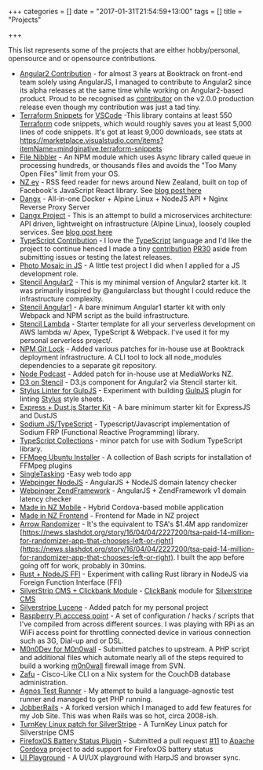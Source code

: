 +++
categories = []
date = "2017-01-31T21:54:59+13:00"
tags = []
title = "Projects"

+++

This list represents some of the projects that are either hobby/personal, opensource and or
opensource contributions.

* [Angular2 Contribution](https://github.com/angular/angular/search?q=rixrix&type=Issues&utf8=%E2%9C%93) - for almost 3 years at Booktrack on front-end team solely using AngularJS, I managed to contribute to Angular2 since its alpha releases at the same time while working on Angular2-based product. Proud to be recognised as [contributor](https://angularjs.blogspot.co.nz/2016/09/angular2-final.html) on the v2.0.0 production release even though my contribution was just a tad tiny.
* [Terraform Snippets](https://github.com/rixrix/vscode-terraform-snippets) for [VSCode](https://code.visualstudio.com/) -This library contains at least 550 [Terraform](https://www.terraform.io/) code snippets, which would roughly saves you at least 5,000 lines of code snippets. It's got at least 9,000 downloads, see stats at https://marketplace.visualstudio.com/items?itemName=mindginative.terraform-snippets
* [File Nibbler](https://www.npmjs.com/package/file-nibbler) - An NPM module which uses Async library called queue in processing hundreds, or thousands files and avoids the "Too Many Open Files" limit from your OS.
* [NZ ey](https://github.com/rixrix/nzey) - RSS feed reader for news around New Zealand, built on top of Facebook's JavaScript React library. See [blog post here](http://yup-the-website-domain-is.mindginative.com/posts/12-hours-hackathon-with-react/)
* [Dangx](https://github.com/rixrix/dangx) - All-in-one Docker + Alpine Linux + NodeJS API + Nginx Reverse Proxy Server
* [Dangx Project](https://github.com/rixrix/dangx-project) - This is an attempt to build a microservices architecture: API driven, lightweight on infrastructure (Alpine Linux), loosely coupled services. See [blog post here](http://yup-the-website-domain-is.mindginative.com/posts/microservices-with-docker-alpine-nodejs-nginx-win10/)
* [TypeScript Contribution](https://github.com/rixrix/TSJS-lib-generator) - I love the [TypeScript](https://www.typescriptlang.org/) language and I'd like the project to continue henced I made a tiny [contribution](https://github.com/Microsoft/TypeScript/blob/master/AUTHORS.md) [PR30](https://github.com/Microsoft/TSJS-lib-generator/pull/30) aside from submitting issues or testing the latest releases.
* [Photo Mosaic in JS](https://github.com/rixrix/mosaic-photo) - A little test project I did when I applied for a JS development role.
* [Stencil Angular2](https://github.com/rixrix/stencil) - This is my minimal version of Angular2 starter kit. It was primarily inspired by @angularclass but thought I could reduce the infrastructure complexity.
* [Stencil Angular1](https://github.com/rixrix/stencil-ng1) - A bare minimum Angular1 starter kit with only Webpack and NPM script as the build infrastructure.
* [Stencil Lambda](https://github.com/rixrix/stencil-lambda) - Starter template for all your serverless development on AWS lambda w/ Apex, TypeScript & Webpack. I've used it for my personal serverless project/.
* [NPM Git Lock](https://github.com/rixrix/npm-git-lock) - Added various patches for in-house use at Booktrack deployment infrastructure. A CLI tool to lock all node_modules dependencies to a separate git repository.
* [Node Podcast](https://github.com/rixrix/node-podcast) - Added patch for in-house use at MediaWorks NZ.
* [D3 on Stencil](https://github.com/stencil-project/stencil-d3) - D3.js component for Angular2 via Stencil starter kit.
* [Stylus Linter for GulpJS](https://github.com/rixrix/gulp-stylint) - Experiment with building [GulpJS](http://gulpjs.com/) plugin for linting [Stylus](http://stylus-lang.com/) style sheets.
* [Express + Dust.js Starter Kit](https://github.com/stencil-project/express-dustjs-kit) - A bare minimum starter kit for ExpressJS and DustJS
* [Sodium JS/TypeScript](https://github.com/SodiumFRP/sodium-typescript) - Typescript/Javascript implementation of Sodium FRP (Functional Reactive Programming) library.
* [TypeScript Collections](https://github.com/rixrix/typescript-collections) - minor patch for use with Sodium TypeScript library.
* [FFMpeg Ubuntu Installer](https://github.com/rixrix/ffmpeg_ubuntu_installer.sh) - A collection of Bash scripts for installation of FFMpeg plugins
* [SingleTasking](https://github.com/rixrix/singletasking) -Easy web todo app
* [Webpinger NodeJS](https://github.com/rixrix/webpinger-nodejs) - AngularJS + NodeJS domain latency checker
* [Webpinger ZendFramework](https://github.com/rixrix/webpinger-zf1) - AngularJS + ZendFramework v1 domain latency checker
* [Made in NZ Mobile](https://github.com/rixrix/madeinnz-mobile) - Hybrid Cordova-based mobile application
* [Made in NZ Frontend](https://github.com/rixrix/madeinnz) - Frontend for Made in NZ project
* [Arrow Randomizer](https://github.com/rixrix/arrow-randomizer) - It's the equivalent to TSA's $1.4M app randomizer [https://news.slashdot.org/story/16/04/04/2227200/tsa-paid-14-million-for-randomizer-app-that-chooses-left-or-right](https://news.slashdot.org/story/16/04/04/2227200/tsa-paid-14-million-for-randomizer-app-that-chooses-left-or-right). I built the app before going off for work, probably in 30mins.
* [Rust + NodeJS FFI](https://github.com/rixrix/rust-nodejs-ffi) - Experiment with calling Rust library in NodeJS via Foreign Function Interface (FFI)
* [SilverStrip CMS + Clickbank Module](https://github.com/rixrix/silverstripe-clickbank) - [ClickBank](https://www.clickbank.com/) module for [Silverstripe CMS](https://www.silverstripe.org/)
* [Silverstripe Lucene](https://github.com/rixrix/silverstripe-lucene) - Added patch for my personal project
* [Raspberry Pi acccess point](https://github.com/rixrix/rpi-access-point) - A set of configuration / hacks / scripts that I've compiled from across different sources. I was playing with RPi as an WiFi access point for throttling connected device in various connection such as 3G, Dial-up and or DSL.
* [M0n0Dev for M0n0wall](https://github.com/rixrix/m0n0dev) - Submitted patches to upstream. A PHP script and additional files which automate nearly all of the steps required to build a working [m0n0wall](http://m0n0.ch/wall/index.php) firewall image from SVN.
* [Zafu](https://github.com/rixrix/zafu) - Cisco-Like CLI on a Nix system for the CouchDB database administration.
* [Agnos Test Runner](https://github.com/rixrix/agnos) - My attempt to build a language-agnostic test runner and managed to get PHP running.
* [JobberRails](https://github.com/rixrix/jobberrails) - A forked version which I managed to add few features for my Job Site. This was when Rails was so hot, circa 2008-ish.
* [TurnKey Linux patch for SilverStripe](https://github.com/rixrix/tklpatch-silverstripe) - A TurnKey Linux patch for Silverstripe CMS
* [FirefoxOS Battery Status Plugin](https://github.com/rixrix/cordova-plugin-battery-status) - Submitted a pull request [#11](https://github.com/apache/cordova-plugin-battery-status/pull/11) to [Apache Cordova](https://cordova.apache.org/) project to add support for FirefoxOS battery status
* [UI Playground](https://github.com/rixrix/ui-playground) - A UI/UX playground with HarpJS and browser sync.